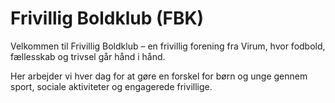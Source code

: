 <h1>Frivillig Boldklub (FBK)</h1>
<p>Velkommen til Frivillig Boldklub – en frivillig forening fra Virum, hvor fodbold, fællesskab og trivsel går hånd i hånd.</p>
<p>Her arbejder vi hver dag for at gøre en forskel for børn og unge gennem sport, sociale aktiviteter og engagerede frivillige.</p>
